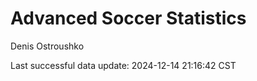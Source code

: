 # Advanced Soccer Statistics
Denis Ostroushko

<!-- gfm -->

Last successful data update: 2024-12-14 21:16:42 CST
